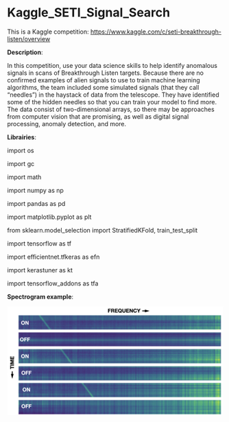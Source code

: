 # Kaggle_SETI_Signal_Search

This is a Kaggle competition: https://www.kaggle.com/c/seti-breakthrough-listen/overview

**Description**:

In this competition, use your data science skills to help identify anomalous signals in scans of Breakthrough Listen targets.
Because there are no confirmed examples of alien signals to use to train machine learning algorithms, the team included some simulated signals (that they call “needles”) in the haystack of data from the telescope.
They have identified some of the hidden needles so that you can train your model to find more.
The data consist of two-dimensional arrays, so there may be approaches from computer vision that are promising, as well as digital signal processing, anomaly detection, and more.

**Librairies**:

import os

import gc

import math

import numpy as np

import pandas as pd

import matplotlib.pyplot as plt

from sklearn.model_selection import StratifiedKFold, train_test_split

import tensorflow as tf

import efficientnet.tfkeras as efn

import kerastuner as kt

import tensorflow_addons as tfa

**Spectrogram example**:

![SETI Signal](https://github.com/GaetanPelletier/Kaggle_SETI_Signal_Search/blob/main/SETI_signal_.png)
